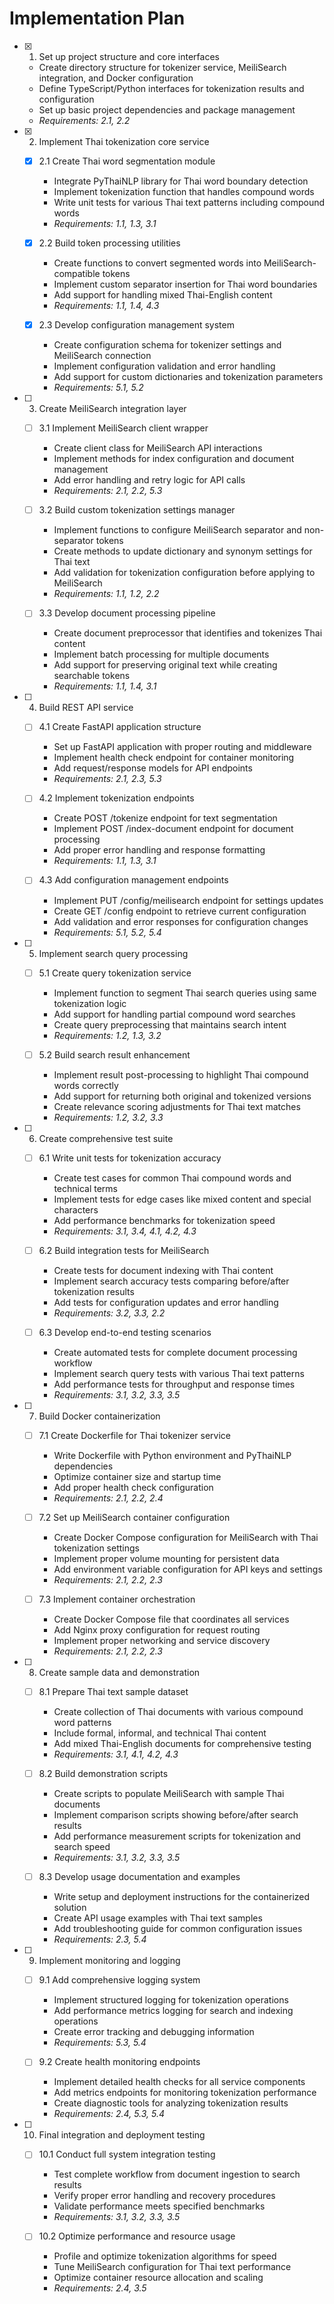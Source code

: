 # Implementation Plan

- [x] 1. Set up project structure and core interfaces
  - Create directory structure for tokenizer service, MeiliSearch integration, and Docker configuration
  - Define TypeScript/Python interfaces for tokenization results and configuration
  - Set up basic project dependencies and package management
  - _Requirements: 2.1, 2.2_

- [x] 2. Implement Thai tokenization core service
  - [x] 2.1 Create Thai word segmentation module
    - Integrate PyThaiNLP library for Thai word boundary detection
    - Implement tokenization function that handles compound words
    - Write unit tests for various Thai text patterns including compound words
    - _Requirements: 1.1, 1.3, 3.1_

  - [x] 2.2 Build token processing utilities
    - Create functions to convert segmented words into MeiliSearch-compatible tokens
    - Implement custom separator insertion for Thai word boundaries
    - Add support for handling mixed Thai-English content
    - _Requirements: 1.1, 1.4, 4.3_

  - [x] 2.3 Develop configuration management system
    - Create configuration schema for tokenizer settings and MeiliSearch connection
    - Implement configuration validation and error handling
    - Add support for custom dictionaries and tokenization parameters
    - _Requirements: 5.1, 5.2_

- [ ] 3. Create MeiliSearch integration layer
  - [ ] 3.1 Implement MeiliSearch client wrapper
    - Create client class for MeiliSearch API interactions
    - Implement methods for index configuration and document management
    - Add error handling and retry logic for API calls
    - _Requirements: 2.1, 2.2, 5.3_

  - [ ] 3.2 Build custom tokenization settings manager
    - Implement functions to configure MeiliSearch separator and non-separator tokens
    - Create methods to update dictionary and synonym settings for Thai text
    - Add validation for tokenization configuration before applying to MeiliSearch
    - _Requirements: 1.1, 1.2, 2.2_

  - [ ] 3.3 Develop document processing pipeline
    - Create document preprocessor that identifies and tokenizes Thai content
    - Implement batch processing for multiple documents
    - Add support for preserving original text while creating searchable tokens
    - _Requirements: 1.1, 1.4, 3.1_

- [ ] 4. Build REST API service
  - [ ] 4.1 Create FastAPI application structure
    - Set up FastAPI application with proper routing and middleware
    - Implement health check endpoint for container monitoring
    - Add request/response models for API endpoints
    - _Requirements: 2.1, 2.3, 5.3_

  - [ ] 4.2 Implement tokenization endpoints
    - Create POST /tokenize endpoint for text segmentation
    - Implement POST /index-document endpoint for document processing
    - Add proper error handling and response formatting
    - _Requirements: 1.1, 1.3, 3.1_

  - [ ] 4.3 Add configuration management endpoints
    - Implement PUT /config/meilisearch endpoint for settings updates
    - Create GET /config endpoint to retrieve current configuration
    - Add validation and error responses for configuration changes
    - _Requirements: 5.1, 5.2, 5.4_

- [ ] 5. Implement search query processing
  - [ ] 5.1 Create query tokenization service
    - Implement function to segment Thai search queries using same tokenization logic
    - Add support for handling partial compound word searches
    - Create query preprocessing that maintains search intent
    - _Requirements: 1.2, 1.3, 3.2_

  - [ ] 5.2 Build search result enhancement
    - Implement result post-processing to highlight Thai compound words correctly
    - Add support for returning both original and tokenized versions
    - Create relevance scoring adjustments for Thai text matches
    - _Requirements: 1.2, 3.2, 3.3_

- [ ] 6. Create comprehensive test suite
  - [ ] 6.1 Write unit tests for tokenization accuracy
    - Create test cases for common Thai compound words and technical terms
    - Implement tests for edge cases like mixed content and special characters
    - Add performance benchmarks for tokenization speed
    - _Requirements: 3.1, 3.4, 4.1, 4.2, 4.3_

  - [ ] 6.2 Build integration tests for MeiliSearch
    - Create tests for document indexing with Thai content
    - Implement search accuracy tests comparing before/after tokenization results
    - Add tests for configuration updates and error handling
    - _Requirements: 3.2, 3.3, 2.2_

  - [ ] 6.3 Develop end-to-end testing scenarios
    - Create automated tests for complete document processing workflow
    - Implement search query tests with various Thai text patterns
    - Add performance tests for throughput and response times
    - _Requirements: 3.1, 3.2, 3.3, 3.5_

- [ ] 7. Build Docker containerization
  - [ ] 7.1 Create Dockerfile for Thai tokenizer service
    - Write Dockerfile with Python environment and PyThaiNLP dependencies
    - Optimize container size and startup time
    - Add proper health check configuration
    - _Requirements: 2.1, 2.2, 2.4_

  - [ ] 7.2 Set up MeiliSearch container configuration
    - Create Docker Compose configuration for MeiliSearch with Thai tokenization settings
    - Implement proper volume mounting for persistent data
    - Add environment variable configuration for API keys and settings
    - _Requirements: 2.1, 2.2, 2.3_

  - [ ] 7.3 Implement container orchestration
    - Create Docker Compose file that coordinates all services
    - Add Nginx proxy configuration for request routing
    - Implement proper networking and service discovery
    - _Requirements: 2.1, 2.2, 2.3_

- [ ] 8. Create sample data and demonstration
  - [ ] 8.1 Prepare Thai text sample dataset
    - Create collection of Thai documents with various compound word patterns
    - Include formal, informal, and technical Thai content
    - Add mixed Thai-English documents for comprehensive testing
    - _Requirements: 3.1, 4.1, 4.2, 4.3_

  - [ ] 8.2 Build demonstration scripts
    - Create scripts to populate MeiliSearch with sample Thai documents
    - Implement comparison scripts showing before/after search results
    - Add performance measurement scripts for tokenization and search speed
    - _Requirements: 3.1, 3.2, 3.3, 3.5_

  - [ ] 8.3 Develop usage documentation and examples
    - Write setup and deployment instructions for the containerized solution
    - Create API usage examples with Thai text samples
    - Add troubleshooting guide for common configuration issues
    - _Requirements: 2.3, 5.4_

- [ ] 9. Implement monitoring and logging
  - [ ] 9.1 Add comprehensive logging system
    - Implement structured logging for tokenization operations
    - Add performance metrics logging for search and indexing operations
    - Create error tracking and debugging information
    - _Requirements: 5.3, 5.4_

  - [ ] 9.2 Create health monitoring endpoints
    - Implement detailed health checks for all service components
    - Add metrics endpoints for monitoring tokenization performance
    - Create diagnostic tools for analyzing tokenization results
    - _Requirements: 2.4, 5.3, 5.4_

- [ ] 10. Final integration and deployment testing
  - [ ] 10.1 Conduct full system integration testing
    - Test complete workflow from document ingestion to search results
    - Verify proper error handling and recovery procedures
    - Validate performance meets specified benchmarks
    - _Requirements: 3.1, 3.2, 3.3, 3.5_

  - [ ] 10.2 Optimize performance and resource usage
    - Profile and optimize tokenization algorithms for speed
    - Tune MeiliSearch configuration for Thai text performance
    - Optimize container resource allocation and scaling
    - _Requirements: 2.4, 3.5_